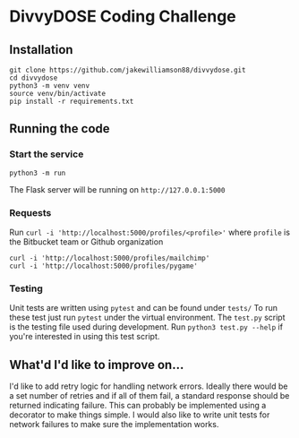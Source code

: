 # DivvyDOSE Coding Challenge

## Installation

```
git clone https://github.com/jakewilliamson88/divvydose.git
cd divvydose
python3 -m venv venv
source venv/bin/activate
pip install -r requirements.txt
```

## Running the code

### Start the service
```
python3 -m run
```

The Flask server will be running on `http://127.0.0.1:5000`

### Requests

Run `curl -i 'http://localhost:5000/profiles/<profile>'` where `profile` is the Bitbucket team or Github organization
```
curl -i 'http://localhost:5000/profiles/mailchimp'
curl -i 'http://localhost:5000/profiles/pygame'
```

### Testing
Unit tests are written using `pytest` and can be found under `tests/`
To run these test just run `pytest` under the virtual environment.
The `test.py` script is the testing file used during development.
Run `python3 test.py --help` if you're interested in using this test script.

## What'd I'd like to improve on...
I'd like to add retry logic for handling network errors. Ideally there would be a set number of retries and if all of them fail, a standard response should be returned indicating failure.
This can probably be implemented using a decorator to make things simple.
I would also like to write unit tests for network failures to make sure the implementation works.
